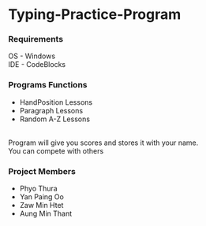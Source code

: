 # Typing-Practice-Program
### Requirements <br>
OS - Windows <br>
IDE - CodeBlocks

### Programs Functions
- HandPosition Lessons
- Paragraph Lessons 
- Random A-Z Lessons
<br>
Program will give you scores and stores it with your name.<br>
You can compete with others

### Project Members
- Phyo Thura
- Yan Paing Oo
- Zaw Min Htet
- Aung Min Thant
